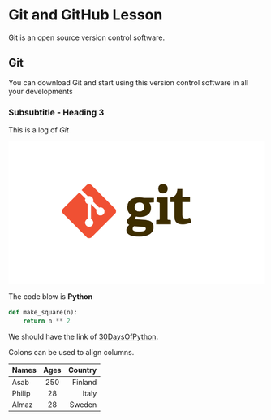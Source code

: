 # Git and GitHub Lesson

Git is an open source version control software.

## Git

You can download Git and start using this version control software in all your developments

### Subsubtitle - Heading 3

This is a log of *Git*

![Git log](./images/git.png)

The code blow is **Python**

```py
def make_square(n):
    return n ** 2
```

We should have the link of [30DaysOfPython](https://github.com/Asabeneh/30-Days-Of-JavaScript).

Colons can be used to align columns.

| Names       | Ages          | Country  |
| ------------- |:-------------:| -----:|
| Asab     | 250 | Finland |
| Philip      | 28      | Italy   |
| Almaz | 28      |    Sweden |
